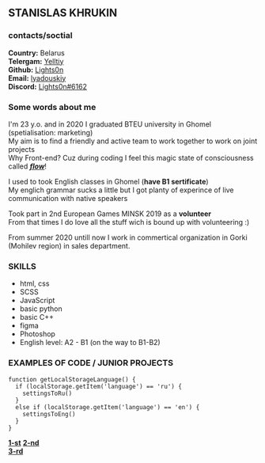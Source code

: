 
## STANISLAS KHRUKIN

### contacts/soctial

**Country:** Belarus  
**Telergam:** [Yelltiy](https://t.me/Yelltiy)  
**Github:** [Lights0n](https://github.com/Lights0n)  
**Email:** [lyadouskiy](lyadouskiy@gmail.com)  
**Discord:** [Lights0n#6162](https://discord.com/users/6162)  

### Some words about me

I'm 23 y.o. and in 2020 I graduated BTEU university in Ghomel (spetialisation: marketing)  
My aim is to find a friendly and active team to work together to work on joint projects   
Why Front-end? Cuz during coding I feel this magic state of consciousness called [***flow***](https://www.amazon.com/Flow-Psychology-Experience-Perennial-Classics/dp/0061339202)! 

I used to took English classes in Ghomel (**have B1 sertificate**)  
My englich grammar sucks a little but I got planty of experince of live communication with native speakers

Took part in 2nd European Games MINSK 2019 as a **volunteer**  
From that times I do love all the stuff wich is bound up with volunteering :)


From summer 2020 untill now I work in commertical organization in Gorki (Mohilev region) in sales department.


### SKILLS

+ html, css
+ SCSS
+ JavaScript
+ basic python 
+ basic C++
+ figma
+ Photoshop
+ English level: A2 - B1 (on the way to B1-B2)


### EXAMPLES OF CODE / JUNIOR PROJECTS  

```
function getLocalStorageLanguage() {
  if (localStorage.getItem('language') == 'ru') {
    settingsToRu()
  }  
  else if (localStorage.getItem('language') == 'en') {
    settingsToEng()
  } 
} 
```

[**1-st**]([https://github.com/Lights0n/front-end/tree/main/figma%20random1](https://lights0n.github.io/RS-stage0-tasks-momentum/))  
[**2-nd**](https://lights0n.github.io/DigitalProductAgency-website/)  
[**3-rd**](https://lights0n.github.io/Travel-app/)

